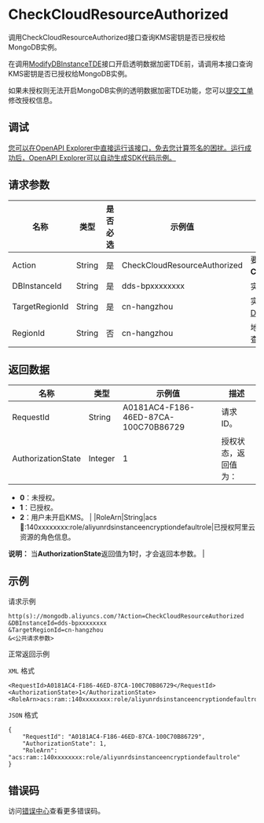 # CheckCloudResourceAuthorized

调用CheckCloudResourceAuthorized接口查询KMS密钥是否已授权给MongoDB实例。

在调用[ModifyDBInstanceTDE](~~131267~~)接口开启透明数据加密TDE前，请调用本接口查询KMS密钥是否已授权给MongoDB实例。

如果未授权则无法开启MongoDB实例的透明数据加密TDE功能，您可以[提交工单](https://workorder-intl.console.aliyun.com/console.htm#/ticket/createIndex)修改授权信息。

## 调试

[您可以在OpenAPI Explorer中直接运行该接口，免去您计算签名的困扰。运行成功后，OpenAPI Explorer可以自动生成SDK代码示例。](https://api.aliyun.com/#product=Dds&api=CheckCloudResourceAuthorized&type=RPC&version=2015-12-01)

## 请求参数

|名称|类型|是否必选|示例值|描述|
|--|--|----|---|--|
|Action|String|是|CheckCloudResourceAuthorized|要执行的操作，取值：**CheckCloudResourceAuthorized**。 |
|DBInstanceId|String|是|dds-bpxxxxxxxx|实例ID。 |
|TargetRegionId|String|是|cn-hangzhou|实例所属地域，您可以调用[DescribeDBInstanceAttribute](~~62010~~)查询。 |
|RegionId|String|否|cn-hangzhou|地域ID，您可以调用[DescribeRegions](~~61933~~)查询。 |

## 返回数据

|名称|类型|示例值|描述|
|--|--|---|--|
|RequestId|String|A0181AC4-F186-46ED-87CA-100C70B86729|请求ID。 |
|AuthorizationState|Integer|1|授权状态，返回值为：

 -   **0**：未授权。
-   **1**：已授权。
-   **2**：用户未开启KMS。 |
|RoleArn|String|acs:ram::140xxxxxxxx:role/aliyunrdsinstanceencryptiondefaultrole|已授权阿里云资源的角色信息。

 **说明：** 当**AuthorizationState**返回值为**1**时，才会返回本参数。 |

## 示例

请求示例

```
http(s)://mongodb.aliyuncs.com/?Action=CheckCloudResourceAuthorized
&DBInstanceId=dds-bpxxxxxxxx
&TargetRegionId=cn-hangzhou
&<公共请求参数>
```

正常返回示例

`XML` 格式

```
<RequestId>A0181AC4-F186-46ED-87CA-100C70B86729</RequestId>
<AuthorizationState>1</AuthorizationState>
<RoleArn>acs:ram::140xxxxxxxx:role/aliyunrdsinstanceencryptiondefaultrole</RoleArn>
```

`JSON` 格式

```
{
	"RequestId": "A0181AC4-F186-46ED-87CA-100C70B86729",
	"AuthorizationState": 1,
	"RoleArn": "acs:ram::140xxxxxxxx:role/aliyunrdsinstanceencryptiondefaultrole"
}
```

## 错误码

访问[错误中心](https://error-center.alibabacloud.com/status/product/Dds)查看更多错误码。

